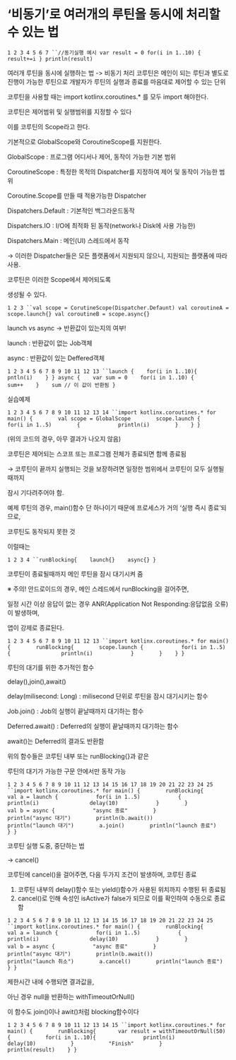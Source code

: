 # ‘비동기’로 여러개의 루틴을 동시에 처리할 수 있는 법



```
1 2 3 4 5 6 7 ``//동기실행 예시 var result = 0 for(i in 1..10) {    result+=i } println(result)
```

여러개 루틴을 동시에 실행하는 법 -> 비동기 처리
코루틴은 메인이 되는 루틴과 별도로 진행이 가능한 루틴으로
개발자가 루틴의 실행과 종료를 마음대로 제어할 수 있는 단위

코루틴을 사용할 때는 import kotlinx.coroutines.* 를
모두 import 해야한다.

 

코루틴은 제어범위 및 실행범위를 지정할 수 있다

이를 코루틴의 Scope라고 한다.

기본적으로 GlobalScope와 CoroutineScope를 지원한다.

GlobalScope : 프로그램 어디서나 제어, 동작이 가능한 기본 범위

CoroutineScope : 특정한 목적의 Dispatcher를 지정하여 제어 및 동작이 가능한 범위

 

Coroutine.Scope를 만들 때 적용가능한 Dispatcher

Dispatchers.Default : 기본적인 백그라운드동작

Dispatchers.IO : I/O에 최적화 된 동작(network나 Disk에 사용 가능한)

Dispatchers.Main : 메인(UI) 스레드에서 동작

→ 이러한 Dispatcher들은 모든 플랫폼에서 지원되지 않으니, 지원되는 플랫폼에 따라 사용.

 

코루틴은 이러한 Scope에서 제어되도록

생성될 수 있다.

```
1 2 3 ``val scope = CorutineScope(Dispatcher.Defaunt) val coroutineA = scope.launch{} val coroutineB = scope.async{}
```

launch vs async → 반환값이 있는지의 여부!

launch : 반환값이 없는 Job객체

async : 반환값이 있는 Deffered객체

```
1 2 3 4 5 6 7 8 9 10 11 12 13 ``launch {    for(i in 1..10){        pntln(i)    } } async {    var sum = 0    for(i in 1..10) {        sum++    }    sum // 이 값이 반환됨 }
```

 

실습예제

```
1 2 3 4 5 6 7 8 9 10 11 12 13 14 ``import kotlinx.coroutines.* for main() {        val scope = GlobalScope        scope.launch {        for(i in 1..5)        {            println(i)        }    } }
```

(위의 코드의 경우, 아무 결과가 나오지 않음)

코루틴은 제어되는 스코프 또는 프로그램 전체가 종료되면 함께 종료됨

→ 코루틴이 끝까지 실행되는 것을 보장하려면 일정한 범위에서 코루틴이 모두 실행될 때까지

잠시 기다려주어야 함.

 

예제 루틴의 경우, main()함수 단 하나이기 때문에 프로세스가 거의 ‘실행 즉시 종료’되므로,

코루틴도 동작되지 못한 것

이럴때는

```
1 2 3 4 ``runBlocking{    launch{}    async{} }
```

코루틴이 종료될때까지 메인 루틴을 잠시 대기시켜 줌

※ 주의! 안드로이드의 경우, 메인 스레드에서 runBlocking을 걸어주면,

일정 시간 이상 응답이 없는 경우 ANR(Application Not Responding:응답없음 오류)이 발생하며,

앱이 강제로 종료된다.

```
1 2 3 4 5 6 7 8 9 10 11 12 13 ``import kotlinx.coroutines.* for main() {        runBlocking{        scope.launch {            for(i in 1..5)            {                println(i)            }        }    } }
```

루틴의 대기를 위한 추가적인 함수

delay(),join(),await()

delay(milisecond: Long) : milisecond 단위로 루틴을 잠시 대기시키는 함수

Job.join() : Job의 실행이 끝날때까지 대기하는 함수

Deferred.await() : Deferred의 실행이 끝날때까지 대기하는 함수

await()는 Deferred의 결과도 반환함

위의 함수들은 코루틴 내부 또는 runBlocking{}과 같은

루틴의 대기가 가능한 구문 안에서만 동작 가능

```
1 2 3 4 5 6 7 8 9 10 11 12 13 14 15 16 17 18 19 20 21 22 23 24 25 ``import kotlinx.coroutines.* for main() {        runBlocking{        val a = launch {            for(i in 1..5)            {                println(i)                delay(10)            }        }                val b = async {            "async 종료"        }                println("async 대기")        println(b.await())                println("launch 대기")        a.join()        println("launch 종료")    } }
```

 

코루틴 실행 도중, 중단하는 법

→ cancel()

코루틴에 cancel()을 걸어주면, 다음 두가지 조건이 발생하며, 코루틴 종료

1. 코루틴 내부의 delay()함수 또는 yield()함수가 사용된 위치까지 수행된 뒤 종료됨
2. cancel()로 인해 속성인 isActive가 false가 되므로 이를 확인하여 수동으로 종료함

```
1 2 3 4 5 6 7 8 9 10 11 12 13 14 15 16 17 18 19 20 21 22 23 24 25 ``import kotlinx.coroutines.* for main() {        runBlocking{        val a = launch {            for(i in 1..5)            {                println(i)                delay(10)            }        }                val b = async {            "async 종료"        }                println("async 대기")        println(b.await())                println("launch 취소")        a.cancel()        println("launch 종료")    } }
```

 

제한시간 내에 수행되면 결과값을, 

아닌 경우 null을 반환하는  withTimeoutOrNull()

이 함수도 join()이나 awit()처럼 blocking함수이다

```
1 2 3 4 5 6 7 8 9 10 11 12 13 14 15 ``import kotlinx.coroutines.* for main() {        runBlocking{       var result = withTimeoutOrNull(50) {           for(i in 1..10){               println(i)               delay(10)           }           "Finish"        }        println(result)    } }
```